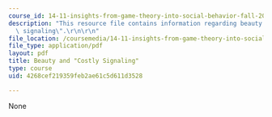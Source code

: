 ```yaml
---
course_id: 14-11-insights-from-game-theory-into-social-behavior-fall-2013
description: "This resource file contains information regarding beauty and \"costly\
  \ signaling\".\r\n\r\n"
file_location: /coursemedia/14-11-insights-from-game-theory-into-social-behavior-fall-2013/4268cef219359feb2ae61c5d611d3528_MIT14_11F13_Costly_Signal.pdf
file_type: application/pdf
layout: pdf
title: Beauty and "Costly Signaling"
type: course
uid: 4268cef219359feb2ae61c5d611d3528

---
```

None